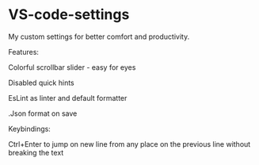 # VS-code-settings
My custom settings for better comfort and productivity.

Features: 

Colorful scrollbar slider - easy for eyes

Disabled quick hints

EsLint as linter and default formatter

.Json format on save

Keybindings:

Ctrl+Enter to jump on new line from any place on the previous line without breaking the text
